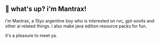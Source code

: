 ## 👋 what's up? i'm Mantrax!
i'm Mantrax, a 15yo argentine boy who is interested on rvc, gpt-sovits and other ai related things. i also make java edition resource packs for fun.

it's a pleasure to meet ya.
